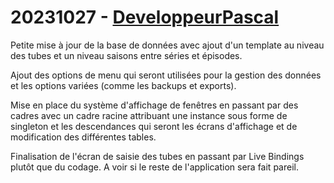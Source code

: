 # 20231027 - [DeveloppeurPascal](https://github.com/DeveloppeurPascal)

Petite mise à jour de la base de données avec ajout d'un template au niveau des tubes et un niveau saisons entre séries et épisodes.

Ajout des options de menu qui seront utilisées pour la gestion des données et les options variées (comme les backups et exports).

Mise en place du système d'affichage de fenêtres en passant par des cadres avec un cadre racine attribuant une instance sous forme de singleton et les descendances qui seront les écrans d'affichage et de modification des différentes tables.

Finalisation de l'écran de saisie des tubes en passant par Live Bindings plutôt que du codage. A voir si le reste de l'application sera fait pareil.
